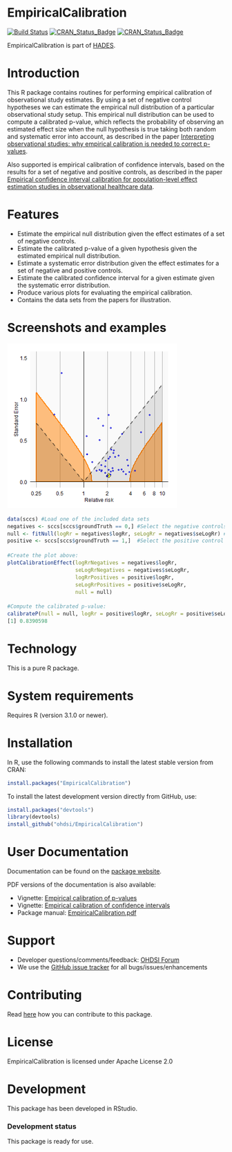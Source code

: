 EmpiricalCalibration
====================

[![Build Status](https://github.com/OHDSI/EmpiricalCalibration/workflows/R-CMD-check/badge.svg)](https://github.com/OHDSI/EmpiricalCalibration/actions?query=workflow%3AR-CMD-check)
[![CRAN_Status_Badge](http://www.r-pkg.org/badges/version/EmpiricalCalibration)](https://cran.r-project.org/package=EmpiricalCalibration)
[![CRAN_Status_Badge](http://cranlogs.r-pkg.org/badges/EmpiricalCalibration)](https://cran.r-project.org/package=EmpiricalCalibration)

EmpiricalCalibration is part of [HADES](https://ohdsi.github.io/Hades).

Introduction
============

This R package contains routines for performing empirical calibration of observational study estimates. By using a set of negative control hypotheses we can estimate the empirical null distribution of a particular observational study setup. This empirical null distribution can be used to compute a calibrated p-value, which reflects the probability of observing an estimated effect size when the null hypothesis is true taking both random and systematic error into account, as described in the paper [Interpreting observational studies: why empirical calibration is needed to correct p-values](http://dx.doi.org/10.1002/sim.5925). 

Also supported is empirical calibration of confidence intervals, based on the results for a set of negative and positive controls, as described in the paper [Empirical confidence interval calibration for population-level effect estimation studies in observational healthcare data](https://doi.org/10.1073/pnas.1708282114).

Features
========
- Estimate the empirical null distribution given the effect estimates of a set of negative controls. 
- Estimate the calibrated p-value of a given hypothesis given the estimated empirical null distribution.
- Estimate a systematic error distribution given the effect estimates for a set of negative and positive controls.
- Estimate the calibrated confidence interval for a given estimate given the systematic error distribution.
- Produce various plots for evaluating the empirical calibration.
- Contains the data sets from the papers for illustration.

Screenshots and examples
========================
<img src="https://github.com/OHDSI/EmpiricalCalibration/raw/master/extras/plot.png" alt="Calibration effect plot" title="Calibration effect plot" />

```r
data(sccs) #Load one of the included data sets
negatives <- sccs[sccs$groundTruth == 0,] #Select the negative controls
null <- fitNull(logRr = negatives$logRr, seLogRr = negatives$seLogRr) #Fit the null distribution
positive <- sccs[sccs$groundTruth == 1,]  #Select the positive control

#Create the plot above:
plotCalibrationEffect(logRrNegatives = negatives$logRr,
                      seLogRrNegatives = negatives$seLogRr,
                      logRrPositives = positive$logRr,
                      seLogRrPositives = positive$seLogRr,
                      null = null)

#Compute the calibrated p-value:
calibrateP(null = null, logRr = positive$logRr, seLogRr = positive$seLogRr) #Compute calibrated p-value
[1] 0.8390598
```

Technology
==========
This is a pure R package.

System requirements
===================
Requires R (version 3.1.0 or newer).

Installation
============
In R, use the following commands to install the latest stable version from CRAN:

```r
install.packages("EmpiricalCalibration")
```

To install the latest development version directly from GitHub, use:

```r
install.packages("devtools")
library(devtools)
install_github("ohdsi/EmpiricalCalibration")
```
  
User Documentation
==================
Documentation can be found on the [package website](https://ohdsi.github.io/EmpiricalCalibration).

PDF versions of the documentation is also available:
* Vignette: [Empirical calibration of p-values](https://raw.githubusercontent.com/OHDSI/EmpiricalCalibration/master/inst/doc/EmpiricalPCalibrationVignette.pdf)
* Vignette: [Empirical calibration of confidence intervals](https://raw.githubusercontent.com/OHDSI/EmpiricalCalibration/master/inst/doc/EmpiricalCiCalibrationVignette.pdf)
* Package manual: [EmpiricalCalibration.pdf](https://raw.githubusercontent.com/OHDSI/EmpiricalCalibration/master/extras/EmpiricalCalibration.pdf) 

Support
=======
* Developer questions/comments/feedback: <a href="http://forums.ohdsi.org/c/developers">OHDSI Forum</a>
* We use the <a href="https://github.com/OHDSI/EmpiricalCalibration/issues">GitHub issue tracker</a> for all bugs/issues/enhancements

Contributing
============
Read [here](https://ohdsi.github.io/Hades/contribute.html) how you can contribute to this package.

License
=======
EmpiricalCalibration is licensed under Apache License 2.0

Development
===========
This package has been developed in RStudio.

### Development status

This package is ready for use.
